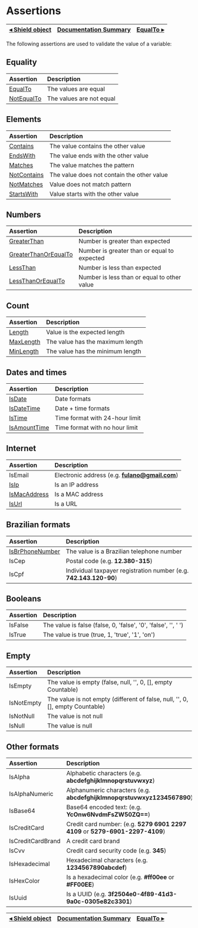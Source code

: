 # Assertions

[◂ Shield object](02-shield.md) | [Documentation Summary](index.md) | [EqualTo ▸](04-equalto.md)
-- | -- | --

The following assertions are used to validate the value of a variable:

## Equality

| Assertion | Description |
| :-- | :-- |
| [EqualTo](04-equalto.md) | The values ​​are equal |
| [NotEqualTo](04-notequalto.md) | The values ​​are not equal |

## Elements

| Assertion                        | Description                                |
| :--                              | :--                                        |
| [Contains](05-contains.md)       | The value contains the other value         |
| [EndsWith](05-endswith.md)       | The value ends with the other value        |
| [Matches](05-matches.md)         | The value matches the pattern              |
| [NotContains](05-notcontains.md) | The value does not contain the other value |
| [NotMatches](05-notmatches.md)   | Value does not match pattern               |
| [StartsWith](05-startswith.md)   | Value starts with the other value          |

## Numbers

| Assertion                                          | Description                                |
| :--                                                | :--                                        |
| [GreaterThan](06-greaterthan.md)                   | Number is greater than expected             |
| [GreaterThanOrEqualTo](06-greaterthanorequalto.md) | Number is greater than or equal to expected |
| [LessThan](06-lessthan.md)                         | Number is less than expected                |
| [LessThanOrEqualTo](06-lessthanorequalto.md)       | Number is less than or equal to other value |

## Count

| Assertion                                          | Description                                |
| :--                                                | :--                                        |
| [Length](07-length.md)                             | Value is the expected length               |
| [MaxLength](07-maxlength.md)                       | The value has the maximum length           |
| [MinLength](07-minlength.md)                       | The value has the minimum length           |

## Dates and times

| Assertion                          | Description                    |
| :--                                | :--                            |
| [IsDate](08-isdate.md)             | Date formats                   |
| [IsDateTime](08-isdatetime.md)     | Date + time formats            |
| [IsTime](08-istime.md)             | Time format with 24-hour limit |
| [IsAmountTime](08-isamounttime.md) | Time format with no hour limit |

## Internet

| Assertion                          | Description                                    |
| :--                                | :--                                            |
| IsEmail                            | Electronic address (e.g. **fulano@gmail.com**) |
| [IsIp](09-isip.md)                 | Is an IP address                               |
| [IsMacAddress](09-ismacaddress.md) | Is a MAC address                               |
| [IsUrl](09-isurl.md)               | Is a URL                                       |

## Brazilian formats

| Assertion        | Description                                                       |
| :--              | :--                                                               |
| [IsBrPhoneNumber](10-isbrphonenumber.md) | The value is a Brazilian telephone number |
| IsCep            | Postal code (e.g. **12.380-315**)                                 |
| IsCpf            | Individual taxpayer registration number (e.g. **742.143.120-90**) |

## Booleans

| Assertion         | Description                                                                   |
| :--               | :--                                                                           |
| IsFalse           | The value is false (false, 0, 'false', '0', 'false', '', ' ')                 |
| IsTrue            | The value is true (true, 1, 'true', '1', 'on')                                |

## Empty

| Assertion         | Description                                                                   |
| :--               | :--                                                                           |
| IsEmpty           | The value is empty (false, null, '', 0, [], empty Countable)                  |
| IsNotEmpty        | The value is not empty (different of false, null, '', 0, [], empty Countable) |
| IsNotNull         | The value is not null                                                         |
| IsNull            | The value is null                                                             |

## Other formats

| Assertion         | Description                                                                   |
| :--               | :--                                                                           |
| IsAlpha           | Alphabetic characters (e.g. **abcdefghijklmnopqrstuvwxyz**)                   |
| IsAlphaNumeric    | Alphanumeric characters (e.g. **abcdefghijklmnopqrstuvwxyz1234567890**)       |
| IsBase64          | Base64 encoded text: (e.g. **YcOnw6NvdmFsZW50ZQ==**)                          |
| IsCreditCard      | Credit card number: (e.g. **5279 6901 2297 4109** or **5279-6901-2297-4109**) |
| IsCreditCardBrand | A credit card brand                                                           |
| IsCvv             | Credit card security code (e.g. **345**)                                      |
| IsHexadecimal     | Hexadecimal characters (e.g. **1234567890abcdef**)                            |
| IsHexColor        | Is a hexadecimal color (e.g. **#ff00ee** or **#FF00EE**)                      |
| IsUuid            | Is a UUID (e.g. **3f2504e0-4f89-41d3-9a0c-0305e82c3301**)                     |

[◂ Shield object](02-shield.md) | [Documentation Summary](index.md) | [EqualTo ▸](04-equalto.md)
-- | -- | --

